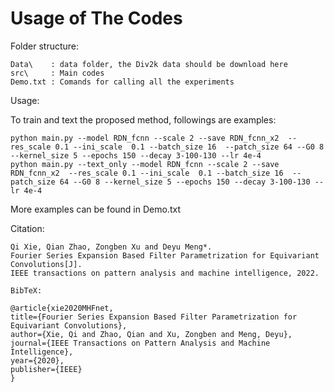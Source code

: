 # Usage of The Codes
 
Folder structure:

    Data\    : data folder, the Div2k data should be download here 
    src\     : Main codes
    Demo.txt : Comands for calling all the experiments
 
Usage:
 
To train and text the proposed method, followings are examples:

    python main.py --model RDN_fcnn --scale 2 --save RDN_fcnn_x2  --res_scale 0.1 --ini_scale  0.1 --batch_size 16  --patch_size 64 --G0 8 --kernel_size 5 --epochs 150 --decay 3-100-130 --lr 4e-4
    python main.py --text_only --model RDN_fcnn --scale 2 --save RDN_fcnn_x2  --res_scale 0.1 --ini_scale  0.1 --batch_size 16  --patch_size 64 --G0 8 --kernel_size 5 --epochs 150 --decay 3-100-130 --lr 4e-4

More examples can be found in Demo.txt
 
 Citation:

    Qi Xie, Qian Zhao, Zongben Xu and Deyu Meng*. 
    Fourier Series Expansion Based Filter Parametrization for Equivariant Convolutions[J]. 
    IEEE transactions on pattern analysis and machine intelligence, 2022.
    
    BibTeX:
    
    @article{xie2020MHFnet,
    title={Fourier Series Expansion Based Filter Parametrization for Equivariant Convolutions},
    author={Xie, Qi and Zhao, Qian and Xu, Zongben and Meng, Deyu},
    journal={IEEE Transactions on Pattern Analysis and Machine Intelligence},
    year={2020},
    publisher={IEEE}
    }
